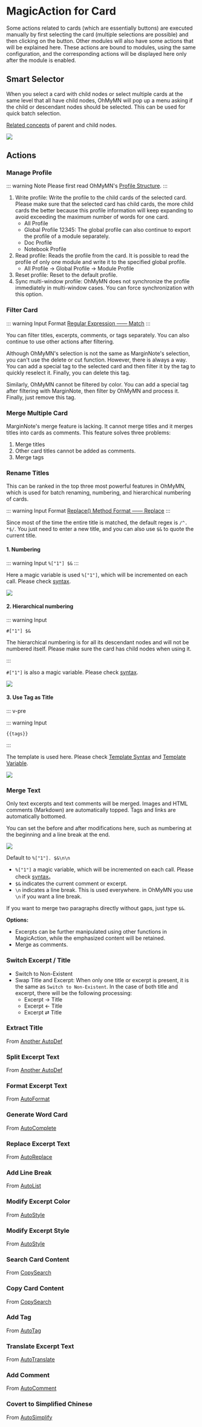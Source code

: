 # MagicAction for Card

Some actions related to cards (which are essentially buttons) are executed manually by first selecting the card (multiple selections are possible) and then clicking on the button. Other modules will also have some actions that will be explained here. These actions are bound to modules, using the same configuration, and the corresponding actions will be displayed here only after the module is enabled.

## Smart Selector

When you select a card with child nodes or select multiple cards at the same level that all have child nodes, OhMyMN will pop up a menu asking if the child or descendant nodes should be selected. This can be used for quick batch selection.

[Related concepts](../concept.md#cardnode-parentchild-card-ancestor-card-descendant-card) of parent and child nodes.

![](https://testmnbbs.oss-cn-zhangjiakou.aliyuncs.com/pic/20221104222124.png?x-oss-process=base_webp)

## Actions

### Manage Profile

::: warning Note
Please first read OhMyMN's [Profile Structure](../profile.md#profile-structure).
:::

1. Write profile: Write the profile to the child cards of the selected card. Please make sure that the selected card has child cards, the more child cards the better because this profile information will keep expanding to avoid exceeding the maximum number of words for one card.
   - All Profile
   - Global Profile 12345: The global profile can also continue to export the profile of a module separately.
   - Doc Profile
   - Notebook Profile
2. Read profile: Reads the profile from the card. It is possible to read the profile of only one module and write it to the specified global profile.
   - All Profile -> Global Profile -> Module Profile
3. Reset profile: Reset to the default profile.
4. Sync multi-window profile: OhMyMN does not synchronize the profile immediately in multi-window cases. You can force synchronization with this option.

### Filter Card

::: warning Input Format
[Regular Expression —— Match](../custom.md#regular-expression)
:::

You can filter titles, excerpts, comments, or tags separately. You can also continue to use other actions after filtering.

Although OhMyMN's selection is not the same as MarginNote's selection, you can't use the delete or cut function. However, there is always a way. You can add a special tag to the selected card and then filter it by the tag to quickly reselect it. Finally, you can delete this tag.

Similarly, OhMyMN cannot be filtered by color. You can add a special tag after filtering with MarginNote, then filter by OhMyMN and process it. Finally, just remove this tag.

### Merge Multiple Card

MarginNote's merge feature is lacking. It cannot merge titles and it merges titles into cards as comments. This feature solves three problems:

1. Merge titles
2. Other card titles cannot be added as comments.
3. Merge tags

### Rename Titles

This can be ranked in the top three most powerful features in OhMyMN, which is used for batch renaming, numbering, and hierarchical numbering of cards.

::: warning Input Format
[Replace() Method Format —— Replace](../custom.md#replace-method)
:::

Since most of the time the entire title is matched, the default regex is `/^. *$/`. You just need to enter a new title, and you can also use `$&` to quote the current title.

#### 1. Numbering

::: warning Input
`%["1"] $&`
:::

Here a magic variable is used `%["1"]`, which will be incremented on each call. Please check [syntax](../serial.md#1-和-1).

![](https://testmnbbs.oss-cn-zhangjiakou.aliyuncs.com/pic/f85817a79fcba635afa7eb0de63d34f0ffbb9b48.gif?x-oss-process=base_webp)

#### 2. Hierarchical numbering

::: warning Input

`#["1"] $&`

The hierarchical numbering is for all its descendant nodes and will not be numbered itself. Please make sure the card has child nodes when using it.

:::

`#["1"]` is also a magic variable. Please check [syntax](../serial.md#1).

![](https://testmnbbs.oss-cn-zhangjiakou.aliyuncs.com/pic/e8ae47a8999bb30794c70aba1b3c24da143f25cd.gif?x-oss-process=base_webp)

#### 3. Use Tag as Title

::: v-pre

::: warning Input

`{{tags}}`

:::

The template is used here. Please check [Template Syntax](../mustache.md) and [Template Variable](../vars.md).

![](https://testmnbbs.oss-cn-zhangjiakou.aliyuncs.com/pic/f7ab0467646ca7b94a4ea9a560c016c9543.gif?x-oss-process=base_webp)

### Merge Text

Only text excerpts and text comments will be merged. Images and HTML comments (Markdown) are automatically topped. Tags and links are automatically bottomed.

You can set the before and after modifications here, such as numbering at the beginning and a line break at the end.

![](https://testmnbbs.oss-cn-zhangjiakou.aliyuncs.com/pic/20221106014745.png?x-oss-process=base_webp)

Default to `%["1"]. $&\n\n`

- `%["1"]` a magic variable, which will be incremented on each call. Please check [syntax](../serial.md#1-和-1)。
- `$&` indicates the current comment or excerpt.
- `\n` indicates a line break. This is used everywhere. in OhMyMN you use `\n` if you want a line break.

If you want to merge two paragraphs directly without gaps, just type `$&`.

**Options:**

- Excerpts can be further manipulated using other functions in MagicAction, while the emphasized content will be retained.
- Merge as comments.

### Switch Excerpt / Title

- Switch to Non-Existent
- Swap Title and Excerpt: When only one title or excerpt is present, it is the same as `Switch to Non-Existent`. In the case of both title and excerpt, there will be the following processing:
   - Excerpt → Title
   - Excerpt ← Title
   - Excerpt ⇄ Title

### Extract Title

From [Another AutoDef](anotherautodef.md#extract-title)

### Split Excerpt Text

From [Another AutoDef](anotherautodef.md#split-excerpt-text)

### Format Excerpt Text

From [AutoFormat](autoformat.md#format-excerpt-text)

### Generate Word Card

From [AutoComplete](autocomplete.md#generate-word-card)

### Replace Excerpt Text

From [AutoReplace](autoreplace.md#replace-excerpt-text)

### Add Line Break

From [AutoList](autolist.md#add-line-break)

### Modify Excerpt Color

From [AutoStyle](autostyle.md#modify-excerpt-color)

### Modify Excerpt Style

From [AutoStyle](autostyle.md#modify-excerpt-style)

### Search Card Content

From [CopySearch](copysearch.md)

### Copy Card Content

From [CopySearch](copysearch.md)

### Add Tag

From [AutoTag](autotag.md#add-tag)

### Translate Excerpt Text

From [AutoTranslate](autotranslate.md#translate-excerpt-text)
### Add Comment

From [AutoComment](autocomment.md#add-comment)

### Covert to Simplified Chinese

From [AutoSimplify](autosimplify.md)
